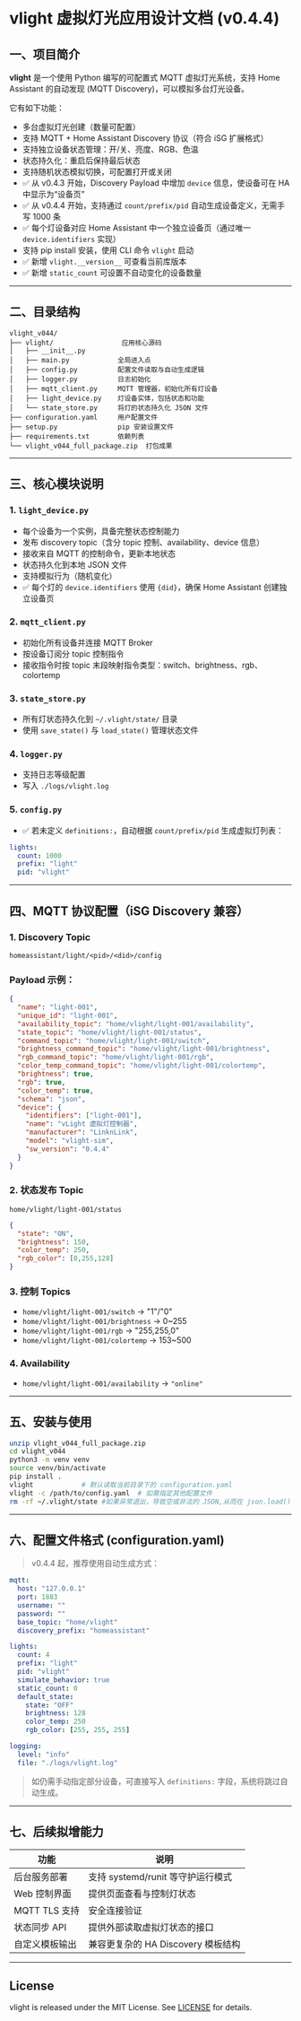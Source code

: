 # vlight 虚拟灯光应用设计文档 (v0.4.4)

## 一、项目简介

**vlight** 是一个使用 Python 编写的可配置式 MQTT 虚拟灯光系统，支持 Home Assistant 的自动发现 (MQTT Discovery)，可以模拟多台灯光设备。

它有如下功能：

* 多台虚拟灯光创建（数量可配置）
* 支持 MQTT + Home Assistant Discovery 协议（符合 iSG 扩展格式）
* 支持独立设备状态管理：开/关、亮度、RGB、色温
* 状态持久化：重启后保持最后状态
* 支持随机状态模拟切换，可配置打开或关闭
* ✅ 从 v0.4.3 开始，Discovery Payload 中增加 `device` 信息，使设备可在 HA 中显示为“设备页”
* ✅ 从 v0.4.4 开始，支持通过 `count/prefix/pid` 自动生成设备定义，无需手写 1000 条
* ✅ 每个灯设备对应 Home Assistant 中一个独立设备页（通过唯一 `device.identifiers` 实现）
* 支持 pip install 安装，使用 CLI 命令 `vlight` 启动
* ✅ 新增 `vlight.__version__` 可查看当前库版本
* ✅ 新增 `static_count` 可设置不自动变化的设备数量

---

## 二、目录结构

```
vlight_v044/
├── vlight/                 应用核心源码
│   ├── __init__.py        
│   ├── main.py            全局进入点
│   ├── config.py          配置文件读取与自动生成逻辑
│   ├── logger.py          日志初始化
│   ├── mqtt_client.py     MQTT 管理器，初始化所有灯设备
│   ├── light_device.py    灯设备实体，包括状态和功能
│   └── state_store.py     将灯的状态持久化 JSON 文件
├── configuration.yaml     用户配置文件
├── setup.py               pip 安装设置文件
├── requirements.txt       依赖列表
└── vlight_v044_full_package.zip  打包成果
```

---

## 三、核心模块说明

### 1. `light_device.py`

* 每个设备为一个实例，具备完整状态控制能力
* 发布 discovery topic（含分 topic 控制、availability、device 信息）
* 接收来自 MQTT 的控制命令，更新本地状态
* 状态持久化到本地 JSON 文件
* 支持模拟行为（随机变化）
* ✅ 每个灯的 `device.identifiers` 使用 `{did}`，确保 Home Assistant 创建独立设备页

### 2. `mqtt_client.py`

* 初始化所有设备并连接 MQTT Broker
* 按设备订阅分 topic 控制指令
* 接收指令时按 topic 末段映射指令类型：switch、brightness、rgb、colortemp

### 3. `state_store.py`

* 所有灯状态持久化到 `~/.vlight/state/` 目录
* 使用 `save_state()` 与 `load_state()` 管理状态文件

### 4. `logger.py`

* 支持日志等级配置
* 写入 `./logs/vlight.log`

### 5. `config.py`

* ✅ 若未定义 `definitions:`，自动根据 `count/prefix/pid` 生成虚拟灯列表：

```yaml
lights:
  count: 1000
  prefix: "light"
  pid: "vlight"
```

---

## 四、MQTT 协议配置（iSG Discovery 兼容）

### 1. Discovery Topic

```
homeassistant/light/<pid>/<did>/config
```

### Payload 示例：

```json
{
  "name": "light-001",
  "unique_id": "light-001",
  "availability_topic": "home/vlight/light-001/availability",
  "state_topic": "home/vlight/light-001/status",
  "command_topic": "home/vlight/light-001/switch",
  "brightness_command_topic": "home/vlight/light-001/brightness",
  "rgb_command_topic": "home/vlight/light-001/rgb",
  "color_temp_command_topic": "home/vlight/light-001/colortemp",
  "brightness": true,
  "rgb": true,
  "color_temp": true,
  "schema": "json",
  "device": {
    "identifiers": ["light-001"],
    "name": "vLight 虚拟灯控制器",
    "manufacturer": "LinknLink",
    "model": "vlight-sim",
    "sw_version": "0.4.4"
  }
}
```

### 2. 状态发布 Topic

```
home/vlight/light-001/status
```

```json
{
  "state": "ON",
  "brightness": 150,
  "color_temp": 250,
  "rgb_color": [0,255,128]
}
```

### 3. 控制 Topics

* `home/vlight/light-001/switch` → "1"/"0"
* `home/vlight/light-001/brightness` → 0\~255
* `home/vlight/light-001/rgb` → "255,255,0"
* `home/vlight/light-001/colortemp` → 153\~500

### 4. Availability

* `home/vlight/light-001/availability` → `"online"`

---

## 五、安装与使用

```bash
unzip vlight_v044_full_package.zip
cd vlight_v044
python3 -m venv venv
source venv/bin/activate
pip install .
vlight            # 默认读取当前目录下的 configuration.yaml
vlight -c /path/to/config.yaml  # 如需指定其他配置文件
rm -rf ~/.vlight/state #如果异常退出，导致空或非法的 JSON,从而在 json.load() 时出错
```

---

## 六、配置文件格式 (configuration.yaml)

> v0.4.4 起，推荐使用自动生成方式：

```yaml
mqtt:
  host: "127.0.0.1"
  port: 1883
  username: ""
  password: ""
  base_topic: "home/vlight"
  discovery_prefix: "homeassistant"

lights:
  count: 4
  prefix: "light"
  pid: "vlight"
  simulate_behavior: true
  static_count: 0
  default_state:
    state: "OFF"
    brightness: 128
    color_temp: 250
    rgb_color: [255, 255, 255]

logging:
  level: "info"
  file: "./logs/vlight.log"
```

> 如仍需手动指定部分设备，可直接写入 `definitions:` 字段，系统将跳过自动生成。

---

## 七、后续拟增能力

| 功能          | 说明                       |
| ----------- | ------------------------ |
| 后台服务部署      | 支持 systemd/runit 等守护运行模式 |
| Web 控制界面    | 提供页面查看与控制灯状态             |
| MQTT TLS 支持 | 安全连接验证                   |
| 状态同步 API    | 提供外部读取虚拟灯状态的接口           |
| 自定义模板输出     | 兼容更复杂的 HA Discovery 模板结构 |

---

## License

vlight is released under the MIT License. See [LICENSE](LICENSE) for details.
